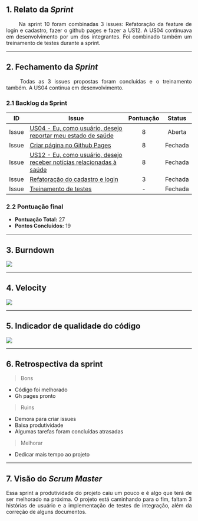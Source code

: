 ## 1. Relato da _Sprint_

<p align="justify">&emsp;&emsp; Na sprint 10 foram combinadas 3 issues: Refatoração da feature de login e cadastro, fazer o github pages e fazer a US12. A US04 continuava em desenvolvimento por um dos integrantes. Foi combinado também um treinamento de testes durante a sprint. </p>


------------

## 2. Fechamento da _Sprint_
<p align="justify">&emsp;&emsp; Todas as 3 issues propostas foram concluídas e o treinamento também. A US04 continua em desenvolvimento.  </p>

### 2.1 Backlog da Sprint

| ID | Issue | Pontuação|Status |
|:--:| ------- | :----: | :----: |
| Issue | [US04 - Eu, como usuário, desejo reportar meu estado de saúde](https://github.com/fga-eps-mds/2020-1-DoctorS-Bot/issues/61) |8|Aberta|
| Issue | [Criar página no Github Pages](https://github.com/fga-eps-mds/2020-1-DoctorS-Bot/issues/66) |8|Fechada|
| Issue | [US12 - Eu, como usuário, desejo receber notícias relacionadas à saúde](https://github.com/fga-eps-mds/2020-1-DoctorS-Bot/issues/67) |8|Fechada|
| Issue | [Refatoração do cadastro e login](https://github.com/fga-eps-mds/2020-1-DoctorS-Bot/issues/64) |3|Fechada|
| Issue | [Treinamento de testes](https://github.com/fga-eps-mds/2020-1-DoctorS-Bot/issues/68) |-|Fechada|

### 2.2 Pontuação final

* __Pontuação Total:__ 27
* __Pontos Concluídos:__ 19

------------

## 3. Burndown

![](https://i.ibb.co/zNqNp11/Burndowns10.jpg)

------------

## 4. Velocity

![](https://i.ibb.co/X4w4QND/Velocitys10.jpg)

------------

## 5. Indicador de qualidade do código

![](https://i.ibb.co/xX25rs2/Codeclimates10.jpg)

-------------

## 6. Retrospectiva da sprint

> Bons
 - Código foi melhorado
 - Gh pages pronto


> Ruins
 - Demora para criar issues
 - Baixa produtividade
 - Algumas tarefas foram concluídas atrasadas

> Melhorar
 - Dedicar mais tempo ao projeto
 
------------

## 7. Visão do _Scrum Master_


<p align="justify"> Essa sprint a produtividade do projeto caiu um pouco e é algo que terá de ser melhorado na próxima. O projeto está caminhando para o fim, faltam 3 histórias de usuário e a implementação de testes de integração, além da correção de alguns documentos.  </p>
